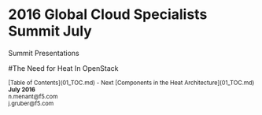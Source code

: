 # 2016 Global Cloud Specialists Summit July

Summit Presentations


#The Need for Heat In OpenStack






<sub>
[Table of Contents](01_TOC.md) - Next [Components in the Heat Architecture](01_TOC.md) 
</sub>

<sup>
<b>July 2016</b></br>
n.menant@f5.com</br>
j.gruber@f5.com
</sup>
